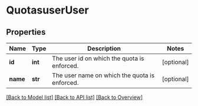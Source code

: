 # QuotasuserUser

## Properties
Name | Type | Description | Notes
------------ | ------------- | ------------- | -------------
**id** | **int** | The user id on which the quota is enforced. | [optional] 
**name** | **str** | The user name on which the quota is enforced. | [optional] 

[[Back to Model list]](index.md#documentation-for-models) [[Back to API list]](index.md#endpoint-properties) [[Back to Overview]](index.md)


